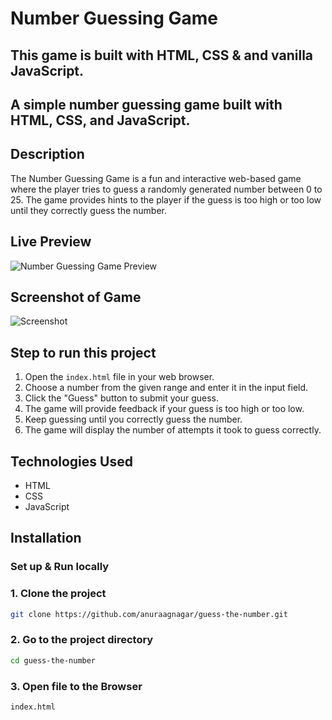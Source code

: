 # Number Guessing Game

## This game is built with HTML, CSS & and vanilla JavaScript.

## A simple number guessing game built with HTML, CSS, and JavaScript.

## Description

The Number Guessing Game is a fun and interactive web-based game where the player tries to guess a randomly generated number between 0 to 25. The game provides hints to the player if the guess is too high or too low until they correctly guess the number.

## Live Preview

![Number Guessing Game Preview](https://guess-thenumber08.netlify.app)

## Screenshot of Game

![Screenshot](https://github.com/anuraagnagar/guess-the-number/screenshot.jpg)

## Step to run this project

1. Open the `index.html` file in your web browser.
2. Choose a number from the given range and enter it in the input field.
3. Click the "Guess" button to submit your guess.
4. The game will provide feedback if your guess is too high or too low.
5. Keep guessing until you correctly guess the number.
6. The game will display the number of attempts it took to guess correctly.

## Technologies Used

- HTML
- CSS
- JavaScript

## Installation

### Set up & Run locally

### 1. Clone the project

```bash
git clone https://github.com/anuraagnagar/guess-the-number.git
```

### 2. Go to the project directory

```bash
cd guess-the-number 
```

### 3. Open file to the Browser

```bash
index.html
```
